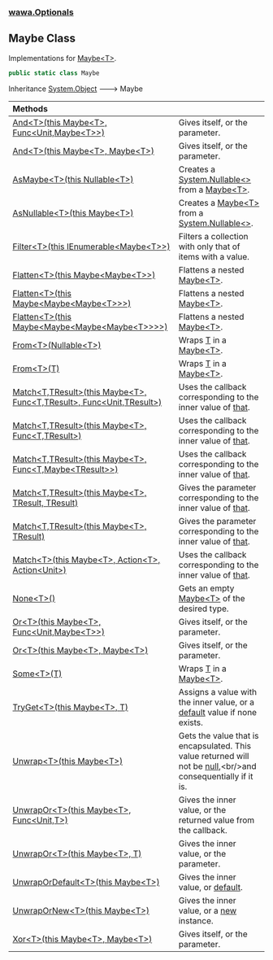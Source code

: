 ### [wawa.Optionals](wawa.Optionals.md 'wawa.Optionals')

## Maybe Class

Implementations for [Maybe&lt;T&gt;](Maybe{T}.md 'wawa.Optionals.Maybe<T>').

```csharp
public static class Maybe
```

Inheritance [System.Object](https://docs.microsoft.com/en-us/dotnet/api/System.Object 'System.Object') &#129106; Maybe

| Methods | |
| :--- | :--- |
| [And&lt;T&gt;(this Maybe&lt;T&gt;, Func&lt;Unit,Maybe&lt;T&gt;&gt;)](Maybe.And{T}(Maybe{T},Func{Unit,Maybe{T}}).md 'wawa.Optionals.Maybe.And<T>(this wawa.Optionals.Maybe<T>, System.Func<wawa.Optionals.Unit,wawa.Optionals.Maybe<T>>)') | Gives itself, or the parameter. |
| [And&lt;T&gt;(this Maybe&lt;T&gt;, Maybe&lt;T&gt;)](Maybe.And{T}(Maybe{T},Maybe{T}).md 'wawa.Optionals.Maybe.And<T>(this wawa.Optionals.Maybe<T>, wawa.Optionals.Maybe<T>)') | Gives itself, or the parameter. |
| [AsMaybe&lt;T&gt;(this Nullable&lt;T&gt;)](Maybe.AsMaybe{T}(T+).md 'wawa.Optionals.Maybe.AsMaybe<T>(this System.Nullable<T>)') | Creates a [System.Nullable&lt;&gt;](https://docs.microsoft.com/en-us/dotnet/api/System.Nullable-1 'System.Nullable`1') from a [Maybe&lt;T&gt;](Maybe{T}.md 'wawa.Optionals.Maybe<T>'). |
| [AsNullable&lt;T&gt;(this Maybe&lt;T&gt;)](Maybe.AsNullable{T}(Maybe{T}).md 'wawa.Optionals.Maybe.AsNullable<T>(this wawa.Optionals.Maybe<T>)') | Creates a [Maybe&lt;T&gt;](Maybe{T}.md 'wawa.Optionals.Maybe<T>') from a [System.Nullable&lt;&gt;](https://docs.microsoft.com/en-us/dotnet/api/System.Nullable-1 'System.Nullable`1'). |
| [Filter&lt;T&gt;(this IEnumerable&lt;Maybe&lt;T&gt;&gt;)](Maybe.Filter{T}(IEnumerable{Maybe{T}}).md 'wawa.Optionals.Maybe.Filter<T>(this System.Collections.Generic.IEnumerable<wawa.Optionals.Maybe<T>>)') | Filters a collection with only that of items with a value. |
| [Flatten&lt;T&gt;(this Maybe&lt;Maybe&lt;T&gt;&gt;)](Maybe.Flatten{T}(Maybe{Maybe{T}}).md 'wawa.Optionals.Maybe.Flatten<T>(this wawa.Optionals.Maybe<wawa.Optionals.Maybe<T>>)') | Flattens a nested [Maybe&lt;T&gt;](Maybe{T}.md 'wawa.Optionals.Maybe<T>'). |
| [Flatten&lt;T&gt;(this Maybe&lt;Maybe&lt;Maybe&lt;T&gt;&gt;&gt;)](Maybe.Flatten{T}(Maybe{Maybe{Maybe{T}}}).md 'wawa.Optionals.Maybe.Flatten<T>(this wawa.Optionals.Maybe<wawa.Optionals.Maybe<wawa.Optionals.Maybe<T>>>)') | Flattens a nested [Maybe&lt;T&gt;](Maybe{T}.md 'wawa.Optionals.Maybe<T>'). |
| [Flatten&lt;T&gt;(this Maybe&lt;Maybe&lt;Maybe&lt;Maybe&lt;T&gt;&gt;&gt;&gt;)](Maybe.Flatten{T}(Maybe{Maybe{Maybe{Maybe{T}}}}).md 'wawa.Optionals.Maybe.Flatten<T>(this wawa.Optionals.Maybe<wawa.Optionals.Maybe<wawa.Optionals.Maybe<wawa.Optionals.Maybe<T>>>>)') | Flattens a nested [Maybe&lt;T&gt;](Maybe{T}.md 'wawa.Optionals.Maybe<T>'). |
| [From&lt;T&gt;(Nullable&lt;T&gt;)](Maybe.From{T}(T+).md 'wawa.Optionals.Maybe.From<T>(System.Nullable<T>)') | Wraps [T](Maybe.From{T}(T+).md#wawa.Optionals.Maybe.From_T_(System.Nullable_T_).T 'wawa.Optionals.Maybe.From<T>(System.Nullable<T>).T') in a [Maybe&lt;T&gt;](Maybe{T}.md 'wawa.Optionals.Maybe<T>'). |
| [From&lt;T&gt;(T)](Maybe.From{T}(T).md 'wawa.Optionals.Maybe.From<T>(T)') | Wraps [T](Maybe.From{T}(T).md#wawa.Optionals.Maybe.From_T_(T).T 'wawa.Optionals.Maybe.From<T>(T).T') in a [Maybe&lt;T&gt;](Maybe{T}.md 'wawa.Optionals.Maybe<T>'). |
| [Match&lt;T,TResult&gt;(this Maybe&lt;T&gt;, Func&lt;T,TResult&gt;, Func&lt;Unit,TResult&gt;)](Maybe.Match{T,TResult}(Maybe{T},Func{T,TResult},Func{Unit,TResult}).md 'wawa.Optionals.Maybe.Match<T,TResult>(this wawa.Optionals.Maybe<T>, System.Func<T,TResult>, System.Func<wawa.Optionals.Unit,TResult>)') | Uses the callback corresponding to the inner value of [that](Maybe.Match{T,TResult}(Maybe{T},Func{T,TResult},Func{Unit,TResult}).md#wawa.Optionals.Maybe.Match_T,TResult_(thiswawa.Optionals.Maybe_T_,System.Func_T,TResult_,System.Func_wawa.Optionals.Unit,TResult_).that 'wawa.Optionals.Maybe.Match<T,TResult>(this wawa.Optionals.Maybe<T>, System.Func<T,TResult>, System.Func<wawa.Optionals.Unit,TResult>).that'). |
| [Match&lt;T,TResult&gt;(this Maybe&lt;T&gt;, Func&lt;T,TResult&gt;)](Maybe.Match{T,TResult}(Maybe{T},Func{T,TResult}).md 'wawa.Optionals.Maybe.Match<T,TResult>(this wawa.Optionals.Maybe<T>, System.Func<T,TResult>)') | Uses the callback corresponding to the inner value of [that](Maybe.Match{T,TResult}(Maybe{T},Func{T,TResult}).md#wawa.Optionals.Maybe.Match_T,TResult_(thiswawa.Optionals.Maybe_T_,System.Func_T,TResult_).that 'wawa.Optionals.Maybe.Match<T,TResult>(this wawa.Optionals.Maybe<T>, System.Func<T,TResult>).that'). |
| [Match&lt;T,TResult&gt;(this Maybe&lt;T&gt;, Func&lt;T,Maybe&lt;TResult&gt;&gt;)](Maybe.Match{T,TResult}(Maybe{T},Func{T,Maybe{TResult}}).md 'wawa.Optionals.Maybe.Match<T,TResult>(this wawa.Optionals.Maybe<T>, System.Func<T,wawa.Optionals.Maybe<TResult>>)') | Uses the callback corresponding to the inner value of [that](Maybe.Match{T,TResult}(Maybe{T},Func{T,Maybe{TResult}}).md#wawa.Optionals.Maybe.Match_T,TResult_(thiswawa.Optionals.Maybe_T_,System.Func_T,wawa.Optionals.Maybe_TResult__).that 'wawa.Optionals.Maybe.Match<T,TResult>(this wawa.Optionals.Maybe<T>, System.Func<T,wawa.Optionals.Maybe<TResult>>).that'). |
| [Match&lt;T,TResult&gt;(this Maybe&lt;T&gt;, TResult, TResult)](Maybe.Match{T,TResult}(Maybe{T},TResult,TResult).md 'wawa.Optionals.Maybe.Match<T,TResult>(this wawa.Optionals.Maybe<T>, TResult, TResult)') | Gives the parameter corresponding to the inner value of [that](Maybe.Match{T,TResult}(Maybe{T},TResult,TResult).md#wawa.Optionals.Maybe.Match_T,TResult_(thiswawa.Optionals.Maybe_T_,TResult,TResult).that 'wawa.Optionals.Maybe.Match<T,TResult>(this wawa.Optionals.Maybe<T>, TResult, TResult).that'). |
| [Match&lt;T,TResult&gt;(this Maybe&lt;T&gt;, TResult)](Maybe.Match{T,TResult}(Maybe{T},TResult).md 'wawa.Optionals.Maybe.Match<T,TResult>(this wawa.Optionals.Maybe<T>, TResult)') | Gives the parameter corresponding to the inner value of [that](Maybe.Match{T,TResult}(Maybe{T},TResult).md#wawa.Optionals.Maybe.Match_T,TResult_(thiswawa.Optionals.Maybe_T_,TResult).that 'wawa.Optionals.Maybe.Match<T,TResult>(this wawa.Optionals.Maybe<T>, TResult).that'). |
| [Match&lt;T&gt;(this Maybe&lt;T&gt;, Action&lt;T&gt;, Action&lt;Unit&gt;)](Maybe.Match{T}(Maybe{T},Action{T},Action{Unit}).md 'wawa.Optionals.Maybe.Match<T>(this wawa.Optionals.Maybe<T>, System.Action<T>, System.Action<wawa.Optionals.Unit>)') | Uses the callback corresponding to the inner value of [that](Maybe.Match{T}(Maybe{T},Action{T},Action{Unit}).md#wawa.Optionals.Maybe.Match_T_(thiswawa.Optionals.Maybe_T_,System.Action_T_,System.Action_wawa.Optionals.Unit_).that 'wawa.Optionals.Maybe.Match<T>(this wawa.Optionals.Maybe<T>, System.Action<T>, System.Action<wawa.Optionals.Unit>).that'). |
| [None&lt;T&gt;()](Maybe.None{T}.md 'wawa.Optionals.Maybe.None<T>()') | Gets an empty [Maybe&lt;T&gt;](Maybe{T}.md 'wawa.Optionals.Maybe<T>') of the desired type. |
| [Or&lt;T&gt;(this Maybe&lt;T&gt;, Func&lt;Unit,Maybe&lt;T&gt;&gt;)](Maybe.Or{T}(Maybe{T},Func{Unit,Maybe{T}}).md 'wawa.Optionals.Maybe.Or<T>(this wawa.Optionals.Maybe<T>, System.Func<wawa.Optionals.Unit,wawa.Optionals.Maybe<T>>)') | Gives itself, or the parameter. |
| [Or&lt;T&gt;(this Maybe&lt;T&gt;, Maybe&lt;T&gt;)](Maybe.Or{T}(Maybe{T},Maybe{T}).md 'wawa.Optionals.Maybe.Or<T>(this wawa.Optionals.Maybe<T>, wawa.Optionals.Maybe<T>)') | Gives itself, or the parameter. |
| [Some&lt;T&gt;(T)](Maybe.Some{T}(T).md 'wawa.Optionals.Maybe.Some<T>(T)') | Wraps [T](Maybe.Some{T}(T).md#wawa.Optionals.Maybe.Some_T_(T).T 'wawa.Optionals.Maybe.Some<T>(T).T') in a [Maybe&lt;T&gt;](Maybe{T}.md 'wawa.Optionals.Maybe<T>'). |
| [TryGet&lt;T&gt;(this Maybe&lt;T&gt;, T)](Maybe.TryGet{T}(Maybe{T},T&).md 'wawa.Optionals.Maybe.TryGet<T>(this wawa.Optionals.Maybe<T>, T)') | Assigns a value with the inner value, or a [default](https://docs.microsoft.com/en-us/dotnet/csharp/language-reference/keywords/default 'https://docs.microsoft.com/en-us/dotnet/csharp/language-reference/keywords/default') value if none exists. |
| [Unwrap&lt;T&gt;(this Maybe&lt;T&gt;)](Maybe.Unwrap{T}(Maybe{T}).md 'wawa.Optionals.Maybe.Unwrap<T>(this wawa.Optionals.Maybe<T>)') | Gets the value that is encapsulated. This value returned will not be [null](https://docs.microsoft.com/en-us/dotnet/csharp/language-reference/keywords/null 'https://docs.microsoft.com/en-us/dotnet/csharp/language-reference/keywords/null'),<br/>and consequentially if it is. |
| [UnwrapOr&lt;T&gt;(this Maybe&lt;T&gt;, Func&lt;Unit,T&gt;)](Maybe.UnwrapOr{T}(Maybe{T},Func{Unit,T}).md 'wawa.Optionals.Maybe.UnwrapOr<T>(this wawa.Optionals.Maybe<T>, System.Func<wawa.Optionals.Unit,T>)') | Gives the inner value, or the returned value from the callback. |
| [UnwrapOr&lt;T&gt;(this Maybe&lt;T&gt;, T)](Maybe.UnwrapOr{T}(Maybe{T},T).md 'wawa.Optionals.Maybe.UnwrapOr<T>(this wawa.Optionals.Maybe<T>, T)') | Gives the inner value, or the parameter. |
| [UnwrapOrDefault&lt;T&gt;(this Maybe&lt;T&gt;)](Maybe.UnwrapOrDefault{T}(Maybe{T}).md 'wawa.Optionals.Maybe.UnwrapOrDefault<T>(this wawa.Optionals.Maybe<T>)') | Gives the inner value, or [default](https://docs.microsoft.com/en-us/dotnet/csharp/language-reference/keywords/default 'https://docs.microsoft.com/en-us/dotnet/csharp/language-reference/keywords/default'). |
| [UnwrapOrNew&lt;T&gt;(this Maybe&lt;T&gt;)](Maybe.UnwrapOrNew{T}(Maybe{T}).md 'wawa.Optionals.Maybe.UnwrapOrNew<T>(this wawa.Optionals.Maybe<T>)') | Gives the inner value, or a [new](https://docs.microsoft.com/en-us/dotnet/csharp/language-reference/keywords/new 'https://docs.microsoft.com/en-us/dotnet/csharp/language-reference/keywords/new') instance. |
| [Xor&lt;T&gt;(this Maybe&lt;T&gt;, Maybe&lt;T&gt;)](Maybe.Xor{T}(Maybe{T},Maybe{T}).md 'wawa.Optionals.Maybe.Xor<T>(this wawa.Optionals.Maybe<T>, wawa.Optionals.Maybe<T>)') | Gives itself, or the parameter. |
